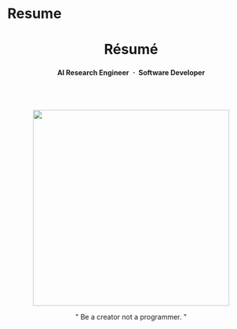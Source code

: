 Resume
=====================================

<div align=center>

# Résumé 

#### AI Research Engineer ㆍ Software Developer 

</div>
<br><br>
<p align=center>  
  <img width=400 src=https://avatars3.githubusercontent.com/u/38183241?s=460&u=bda10be940252ef4f36d945d5fc369f4a6b6b51f&v=4>
</p>

<p align=center>
  " Be a creator not a programmer. "
</p>
